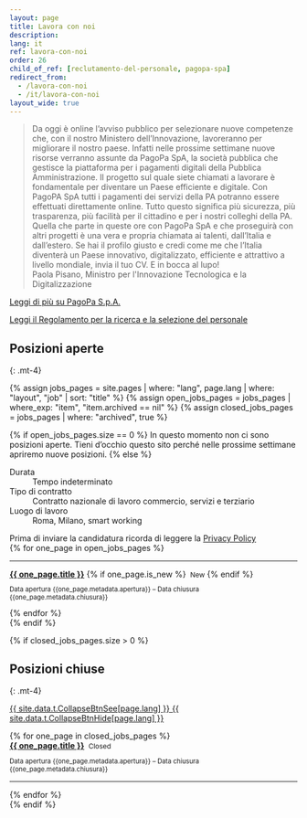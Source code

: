 ```yaml
---
layout: page
title: Lavora con noi
description:
lang: it
ref: lavora-con-noi
order: 26
child_of_ref: [reclutamento-del-personale, pagopa-spa]
redirect_from:
  - /lavora-con-noi
  - /it/lavora-con-noi
layout_wide: true
---
```


<blockquote class="blockquote small rounded p-4 lightgrey-bg-c1">
Da oggi è online l’avviso pubblico per selezionare nuove competenze che, con il nostro Ministero dell’Innovazione, lavoreranno per migliorare il nostro paese. Infatti nelle prossime settimane nuove risorse verranno assunte da PagoPa SpA, la società pubblica che gestisce la piattaforma per i pagamenti digitali della Pubblica Amministrazione. Il progetto sul quale siete chiamati a lavorare è fondamentale per diventare un Paese efficiente e digitale. Con PagoPA SpA tutti i pagamenti dei servizi della PA potranno essere effettuati direttamente online. Tutto questo significa più sicurezza, più trasparenza, più facilità per il cittadino e per i nostri colleghi della PA.
Quella che parte in queste ore con PagoPa SpA e che proseguirà con altri progetti è una vera e propria chiamata ai talenti, dall’Italia e dall’estero.
Se hai il profilo giusto e credi come me che l’Italia diventerà un Paese innovativo, digitalizzato, efficiente e attrattivo a livello mondiale, invia il tuo CV. E in bocca al lupo!
<footer class="blockquote-footer p-2">Paola Pisano, Ministro per l'Innovazione Tecnologica e la Digitalizzazione</footer>
</blockquote>

[Leggi di più su PagoPa S.p.A.](/it/pagopa-spa/)

[Leggi il Regolamento per la ricerca e la selezione del personale](Regolamento_selezione_personale.pdf)

## Posizioni aperte

{: .mt-4}

{% assign jobs_pages = site.pages | where: "lang", page.lang | where: "layout", "job" | sort: "title" %}
{% assign open_jobs_pages = jobs_pages | where_exp: "item", "item.archived == nil" %}
{% assign closed_jobs_pages = jobs_pages | where: "archived", true %}

{% if open_jobs_pages.size == 0 %}
In questo momento non ci sono posizioni aperte. Tieni d’occhio questo sito perché nelle prossime settimane apriremo nuove posizioni.
{% else %}

<dl class="row">
  <dt class="col-sm-3">Durata</dt>
  <dd class="col-sm-9">Tempo indeterminato</dd>

  <dt class="col-sm-3">Tipo di contratto</dt>
  <dd class="col-sm-9">Contratto nazionale di lavoro commercio, servizi e terziario</dd>

  <dt class="col-sm-3">Luogo di lavoro</dt>
  <dd class="col-sm-9">Roma, Milano, smart working</dd>
</dl>

<div class="alert alert-info" role="alert">Prima di inviare la candidatura ricorda di leggere la <a href="/it/privacy-policy/" class="font-weight-bold" >Privacy Policy</a></div>

<div class="jobpositions">
{% for one_page in open_jobs_pages %}
    <hr>
    <div>
    <a href="{{ one_page.url }}" title="{{ one_page.title }}"><b>{{ one_page.title }}</b></a>
    {% if one_page.is_new %}
        <span style="font-size:12px;">&nbsp;New</span>
    {% endif %}
    <p class="text-muted" style="font-size: 0.7rem">Data apertura {{one_page.metadata.apertura}} – Data chiusura {{one_page.metadata.chiusura}} </p>
    </div>
{% endfor %}
</div>
{% endif %}

{% if closed_jobs_pages.size > 0 %}

## Posizioni chiuse

{: .mt-4}

<a class="btn btn-primary btn-sm" role="button" data-toggle="collapse" href="#jobsarchive" aria-expanded="false"
  aria-controls="jobsarchive" id="jobsarchive-collapse">
<span class="seeall">{{ site.data.t.CollapseBtnSee[page.lang] }}</span>
<span class="hideall">{{ site.data.t.CollapseBtnHide[page.lang] }}</span>
</a>

<div class="jobpositions archived collapse" id="jobsarchive">
  {% for one_page in closed_jobs_pages %}
  <div>
    <a href="{{ one_page.url }}" title="{{ one_page.title }}"><b>{{ one_page.title }}</b></a> <span
      style="font-size:12px;">&nbsp;Closed</span>
      <p class="text-muted" style="font-size: 0.7rem">Data apertura {{one_page.metadata.apertura}} – Data chiusura {{one_page.metadata.chiusura}} </p>
  </div>
  <hr>
  {% endfor %}
</div>
{% endif %}

